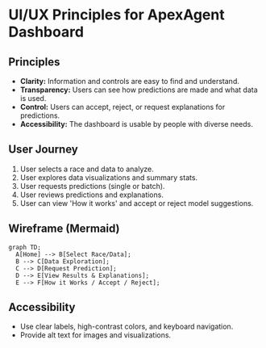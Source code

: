 # UI/UX Principles for ApexAgent Dashboard

## Principles

- **Clarity:** Information and controls are easy to find and understand.
- **Transparency:** Users can see how predictions are made and what data is used.
- **Control:** Users can accept, reject, or request explanations for predictions.
- **Accessibility:** The dashboard is usable by people with diverse needs.

## User Journey

1. User selects a race and data to analyze.
2. User explores data visualizations and summary stats.
3. User requests predictions (single or batch).
4. User reviews predictions and explanations.
5. User can view 'How it works' and accept or reject model suggestions.

## Wireframe (Mermaid)

```mermaid
graph TD;
  A[Home] --> B[Select Race/Data];
  B --> C[Data Exploration];
  C --> D[Request Prediction];
  D --> E[View Results & Explanations];
  E --> F[How it Works / Accept / Reject];
```

## Accessibility

- Use clear labels, high-contrast colors, and keyboard navigation.
- Provide alt text for images and visualizations.
